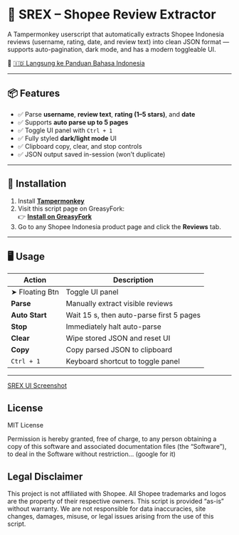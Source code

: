 # 🦖 SREX – Shopee Review Extractor

A Tampermonkey userscript that automatically extracts Shopee Indonesia reviews (username, rating, date, and review text) into clean JSON format — supports auto-pagination, dark mode, and has a modern toggleable UI.

📌 [🇮🇩 Langsung ke Panduan Bahasa Indonesia](#📘-panduan-dalam-bahasa-indonesia)

---

## 📦 Features

- ✅ Parse **username**, **review text**, **rating (1–5 stars)**, and **date**  
- ✅ Supports **auto parse up to 5 pages**  
- ✅ Toggle UI panel with `Ctrl + 1`  
- ✅ Fully styled **dark/light mode** UI  
- ✅ Clipboard copy, clear, and stop controls  
- ✅ JSON output saved in-session (won’t duplicate)  

---

## 🧩 Installation

1. Install [**Tampermonkey**](https://www.tampermonkey.net/)  
2. Visit this script page on GreasyFork:  
   👉 **[Install on GreasyFork](https://greasyfork.org/en/scripts/YOUR-SCRIPT-ID)**  
3. Go to any Shopee Indonesia product page and click the **Reviews** tab.

---

## 🖥️ Usage

| Action         | Description                                                        |
| -------------- | ------------------------------------------------------------------ |
| ➤ Floating Btn | Toggle UI panel                                                    |
| **Parse**      | Manually extract visible reviews                                   |
| **Auto Start** | Wait 15 s, then auto-parse first 5 pages                           |
| **Stop**       | Immediately halt auto-parse                                        |
| **Clear**      | Wipe stored JSON and reset UI                                      |
| **Copy**       | Copy parsed JSON to clipboard                                      |
| `Ctrl + 1`     | Keyboard shortcut to toggle panel                                  |

---


[SREX UI Screenshot](images/demo.png)

## License
MIT License

Permission is hereby granted, free of charge, to any person obtaining a copy
of this software and associated documentation files (the “Software”), to deal
in the Software without restriction… (google for it)

## Legal Disclaimer
This project is not affiliated with Shopee. All Shopee trademarks and logos are
the property of their respective owners. This script is provided “as-is” without
warranty. We are not responsible for data inaccuracies, site changes, damages,
misuse, or legal issues arising from the use of this script.



